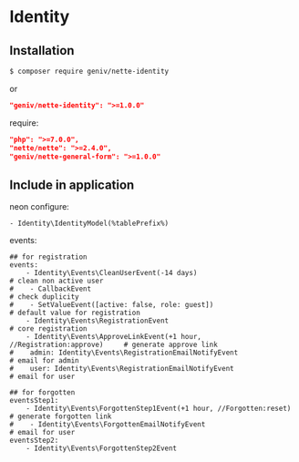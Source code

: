 Identity
========

Installation
------------

```sh
$ composer require geniv/nette-identity
```
or
```json
"geniv/nette-identity": ">=1.0.0"
```

require:
```json
"php": ">=7.0.0",
"nette/nette": ">=2.4.0",
"geniv/nette-general-form": ">=1.0.0"
```


Include in application
----------------------

neon configure:
```neon
- Identity\IdentityModel(%tablePrefix%)
```

events:
```neon
## for registration
events:
    - Identity\Events\CleanUserEvent(-14 days)								# clean non active user
#    - CallbackEvent															# check duplicity
#    - SetValueEvent([active: false, role: guest])							# default value for registration
    - Identity\Events\RegistrationEvent										# core registration
    - Identity\Events\ApproveLinkEvent(+1 hour, //Registration:approve)		# generate approve link
#    admin: Identity\Events\RegistrationEmailNotifyEvent						# email for admin
#    user: Identity\Events\RegistrationEmailNotifyEvent						# email for user

## for forgotten
eventsStep1:
    - Identity\Events\ForgottenStep1Event(+1 hour, //Forgotten:reset)		# generate forgotten link
#    - Identity\Events\ForgottenEmailNotifyEvent								# email for user
eventsStep2:
    - Identity\Events\ForgottenStep2Event
```
